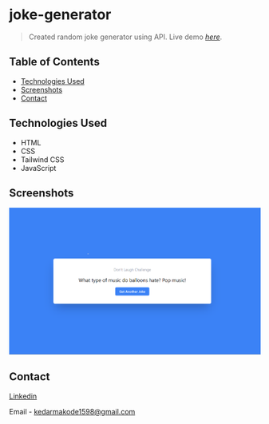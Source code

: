 # joke-generator
> Created random joke generator using API.
> Live demo [_here_](https://joke-generator-two.vercel.app/).

## Table of Contents
* [Technologies Used](#technologies-used)
* [Screenshots](#screenshots)
* [Contact](#contact)


## Technologies Used
- HTML
- CSS
- Tailwind CSS
- JavaScript


## Screenshots
![Example screenshot](./assets/ss.png)




## Contact

[Linkedin](https://www.linkedin.com/in/kedar-makode-9833321ab)

Email - kedarmakode1598@gmail.com
